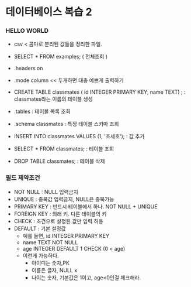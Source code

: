 # 데이터베이스 복습 2



### HELLO WORLD

- csv < 콤마로 분리된 값들을 정리한 파일.
- SELECT * FROM examples; ( 전체조회 )
- .headers on
- .mode column << 두개하면 대충 예쁘게 출력하기



- CREATE TABLE classmates ( id INTEGER PRIMARY KEY, name TEXT) ; : classmates라는 이름의 테이블 생성

- .tables : 테이블 목록 조회
- .schema classmates : 특정 테이블 스키마 조회

- INSERT INTO classmates VALUES (1, '조세호'); : 값 추가
- SELECT * FROM classmates; : 테이블 조회
- DROP TABLE classmates; : 테이블 삭제



### 필드 제약조건

- NOT NULL : NULL 입력금지
- UNIQUE : 중복값 입력금지, NULL은 중복가능
- PRIMARY KEY : 반드시 테이블에서 하나. NOT NULL + UNIQUE
- FOREIGN KEY : 외래 키. 다른 테이블의 키
- CHECK : 조건으로 설정된 값만 입력 허용
- DEFAULT : 기본 설정값
  - 예를 들면, id INTEGER PRIMARY KEY
  - name TEXT NOT NULL
  - age INTEGER DEFAULT 1 CHECK (0 < age)
  - 이런게 가능하다.
    - 아이디는 숫자,PK
    - 이름은 글자, NULL x
    - 나이는 숫자, 기본값은 1이고, age<0인걸 체크해라.